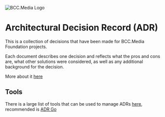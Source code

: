![BCC.Media Logo](https://storage.googleapis.com/bcc-media-public/bcc-media-logo-150.png)

# Architectural Decision Record (ADR)

This is a collection of decisions that have been made for BCC.Media Foundation
projects.

Each document describes one decision and reflects what the pros and cons are,
what other solutions were considered, as well as any additional background for
the decision.

More about it [here](https://cognitect.com/blog/2011/11/15/documenting-architecture-decisions)

## Tools

There is a large list of tools that can be used to manage ADRs [here](https://adr.github.io/#tooling), recommended is [ADR Go](https://github.com/marouni/adr)

